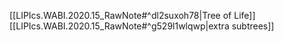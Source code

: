 [[LIPIcs.WABI.2020.15_RawNote#^dl2suxoh78|Tree of Life]]
[[LIPIcs.WABI.2020.15_RawNote#^g529l1wlqwp|extra subtrees]]
